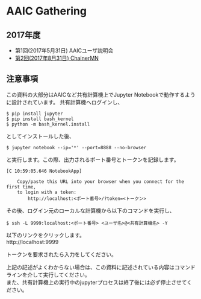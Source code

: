 # AAIC Gathering

## 2017年度

* 第1回(2017年5月31日) AAICユーザ説明会
* [第2回(2017年8月31日) ChainerMN](2)

## 注意事項

この資料の大部分はAAICなど共有計算機上でJupyter Notebookで動作するように設計されています。
共有計算機へログインし、

```
$ pip install jupyter
$ pip install bash_kernel
$ python -m bash_kernel.install
```
としてインストールした後、
```
$ jupyter notebook --ip='*' --port=8888 --no-browser
```
と実行します。この際、出力されるポート番号とトークンを記録します。
```
[C 10:59:05.646 NotebookApp] 
    
    Copy/paste this URL into your browser when you connect for the first time,
    to login with a token:
        http://localhost:<ポート番号>/?token=<トークン>
```
その後、ログイン元のローカルな計算機から以下のコマンドを実行し、
```
$ ssh -L 9999:localhost:<ポート番号> <ユーザ名>@<共有計算機名> -Y
```
以下のリンクをクリックします。<br>
http://localhost:9999 

トークンを要求されたら入力をしてください。<br>

上記の記述がよくわからない場合は、この資料に記述されている内容はコマンドラインを介して実行してください。<br>
また、共有計算機上の実行中のjupyterプロセスは終了後には必ず停止させてください。
